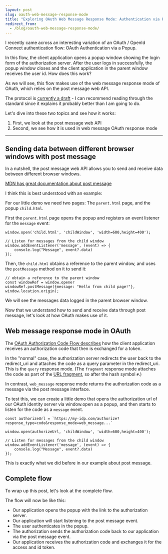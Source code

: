 ```yaml
---
layout: post
slug: oauth-web-message-response-mode
title: "Exploring OAuth Web Message Response Mode: Authentication via Popup"
redirect_from:
  - /blog/oauth-web-message-response-mode/
---
```



I recently came across an interesting variation of an OAuth / OpenId Connect authentication flow: OAuth Authentication via a Popup.


In this flow, the client application opens a popup window showing the login form of the authorization server. 
After the user logs in successfully, the popup window closes and the client application in the parent window receives the user id.
How does this work?

As we will see, this flow makes use of the web message response mode of OAuth, which relies on the post message web API.

The protocol is [currently a draft](https://www.ietf.org/archive/id/draft-meyerzuselha-oauth-web-message-response-mode-00.html) - I can recommend reading through the standard since it explains it probably better than I am going to do.


Let's dive into these two topics and see how it works: 

1. First, we look at the post message web API
2. Second, we see how it is used in web message OAuth response mode

---


## Sending data between different browser windows with post message


In a nutshell, the post message web API allows you to send and receive data between different browser windows.

[MDN has great documentation about post message](https://developer.mozilla.org/en-US/docs/Web/API/Window/postMessage)

I think this is best understood with an example:

For our little demo we need two pages: The `parent.html` page, and the popup `child.html`.

First the `parent.html` page opens the popup and registers an event listener for the `message` event:
```
window.open('child.html', 'childWindow', 'width=600,height=400');

// Listen for messages from the child window
window.addEventListener('message', (event) => {
    console.log("Message", event?.data)
});
```

Then, the `child.html` obtains a reference to the parent window, and uses the `postMessage` method on it to send it: 

```
// obtain a reference to the parent window
const windowRef = window.opener
windowRef.postMessage({message: "Hello from child page!"}, window.location.origin);
```

We will see the messages data logged in the parent browser window.

Now that we understand how to send and receive data through post message, let's look at how OAuth makes use of it.


## Web message response mode in OAuth

The [OAuth Authorization Code Flow describes](https://auth0.com/docs/get-started/authentication-and-authorization-flow/authorization-code-flow) how the client application receives an authorization code that then is exchanged for a token.

In the "normal" case, the authorization server redirects the user back to the redirect_uri and attaches the code as a query parameter in the redirect_uri.
This is the `query` response mode. (The `fragment` response mode attaches the code as part of the [URL fragment](https://en.wikipedia.org/wiki/URI_fragment), so after the hash symbol `#`.)

In contrast, `web_message` response mode returns the authorization code as a message via the post message interface.

To test this, we can create a little demo that opens the authorization url of our OAuth identity server via window.open as a popup, and then starts to listen for the code as a `message` event.

```
const authorizeUrl = `https://my-idp.com/authorize?response_type=code&response_mode=web_message...` 

window.open(authorizeUrl, 'childWindow', 'width=600,height=400');

// Listen for messages from the child window
window.addEventListener('message', (event) => {
    console.log("Message", event?.data)
});
```

This is exactly what we did before in our example about post message.

## Complete flow

To wrap up this post, let's look at the complete flow.

The flow will now be like this: 

- Our application opens the popup with the link to the authorization server.
- Our application will start listening to the post message event.
- The user authenticates in the popup.
- The authorization sends the authorization code back to our application via the post message event.
- Our application receives the authorization code and exchanges it for the access and id token.







